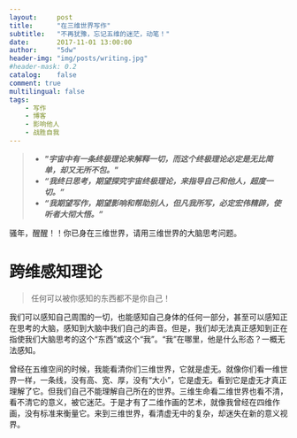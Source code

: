 ```yaml
---
layout:     post
title:      "在三维世界写作"
subtitle:   "不再犹豫，忘记五维的迷茫，动笔！"
date:       2017-11-01 13:00:00
author:     "5dw"
header-img: "img/posts/writing.jpg"
#header-mask: 0.2
catalog:    false
comment: true
multilingual: false
tags:
    - 写作
    - 博客
    - 影响他人
    - 战胜自我
---
```


> - ***"宇宙中有一条终极理论来解释一切，而这个终极理论必定是无比简单，却又无所不包。"***
> - ***“我终日思考，期望探究宇宙终极理论，来指导自己和他人，超度一切。”***
> - ***“我期望写作，期望影响和帮助别人，但凡我所写，必定宏伟精辟，使听者大彻大悟。”***


骚年，醒醒！！你已身在三维世界，请用三维世界的大脑思考问题。

# 跨维感知理论
> 任何可以被你感知的东西都不是你自己！

我们可以感知自己周围的一切，也能感知自己身体的任何一部分，甚至可以感知正在思考的大脑，感知到大脑中我们自己的声音。但是，我们却无法真正感知到正在指使我们大脑思考的这个“东西”或这个“我”。“我”在哪里，他是什么形态？一概无法感知。

曾经在五维空间的时候，我能看清你们三维世界，它就是虚无。就像你们看一维世界一样，一条线，没有高、宽、厚，没有“大小”，它是虚无。看到它是虚无才真正理解了它。但我们自己不能理解自己所在的世界。三维生命看二维世界也看不清，看不清它的意义，被它迷茫。于是才有了二维作画的艺术，就像我曾经在四维作画，没有标准来衡量它。来到三维世界，看清虚无中的复杂，却迷失在新的意义视界。

# 


